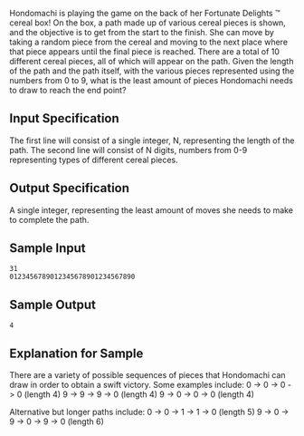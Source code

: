 Hondomachi is playing the game on the back of her Fortunate Delights :tm: cereal box! On the box, a path made up of various cereal pieces is shown, and the objective is to get from the start to the finish. She can move by taking a random piece from the cereal and moving to the next place where that piece appears until the final piece is reached. There are a total of 10 different cereal pieces, all of which will appear on the path. Given the length of the path and the path itself, with the various pieces represented using the numbers from 0 to 9, what is the least amount of pieces Hondomachi needs to draw to reach the end point?

## Input Specification
The first line will consist of a single integer, N, representing the length of the path.
The second line will consist of N digits, numbers from 0-9 representing types of different cereal pieces.

## Output Specification
A single integer, representing the least amount of moves she needs to make to complete the path.

## Sample Input
```
31
0123456789012345678901234567890
```

## Sample Output
```
4
```

## Explanation for Sample
There are a variety of possible sequences of pieces that Hondomachi can draw in order to obtain a swift victory. Some examples include:
0 -> 0 -> 0 -> 0 (length 4)
9 -> 9 -> 9 -> 0 (length 4)
9 -> 0 -> 0 -> 0 (length 4)

Alternative but longer paths include:
0 -> 0 -> 1 -> 1 -> 0 (length 5)
9 -> 0 -> 9 -> 0 -> 9 -> 0 (length 6)
